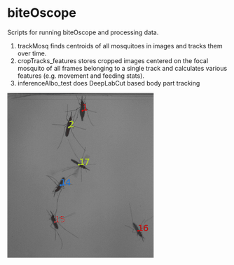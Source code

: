 # biteOscope
Scripts for running biteOscope and processing data. 

1. trackMosq finds centroids of all mosquitoes in images and tracks them over time. 
2. cropTracks_features stores cropped images centered on the focal mosquito of all frames belonging to a single track and calculates various features (e.g. movement and feeding stats).
3. inferenceAlbo_test does DeepLabCut based body part tracking

![alt text](/playground/coluzziiTrack01.gif "Tracking image")
